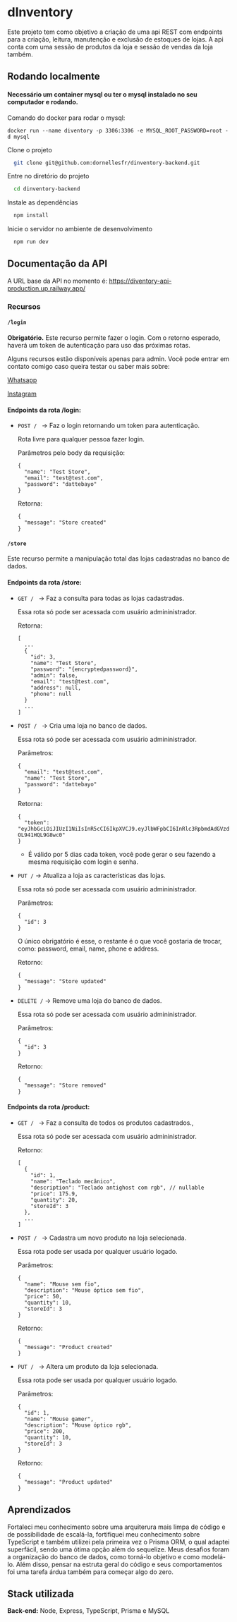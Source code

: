 
# dInventory

Este projeto tem como objetivo a criação de uma api REST com endpoints para a criação, leitura, manutenção e exclusão de estoques de lojas. A api conta com uma sessão de produtos da loja e sessão de vendas da loja também.


## Rodando localmente

#### Necessário um container mysql ou ter o mysql instalado no seu computador e rodando.

Comando do docker para rodar o mysql:

`
docker run --name diventory -p 3306:3306 -e MYSQL_ROOT_PASSWORD=root -d mysql
`

Clone o projeto

```bash
  git clone git@github.com:dornellesfr/dinventory-backend.git
```

Entre no diretório do projeto

```bash
  cd dinventory-backend
```

Instale as dependências

```bash
  npm install
```

Inicie o servidor no ambiente de desenvolvimento

```bash
  npm run dev
```


## Documentação da API

A URL base da API no momento é: https://diventory-api-production.up.railway.app/

### Recursos

#### `/login`
**Obrigatório.** Este recurso permite fazer o login. Com o retorno esperado, haverá um token de autenticação para uso das próximas rotas.

Alguns recursos estão disponíveis apenas para admin. Você pode entrar em contato comigo caso queira testar ou saber mais sobre:

[Whatsapp](https://api.whatsapp.com/send?phone=5551997463822)

[Instagram](https://www.instagram.com/dornellesfr/)

#### Endpoints da rota /login:
* `POST / ` -> Faz o login retornando um token para autenticação.
    
  Rota livre para qualquer pessoa fazer login.

    Parâmetros pelo body da requisição:
      
      {
        "name": "Test Store",
        "email": "test@test.com",
        "password": "dattebayo"
      }

    Retorna:
      
      {
        "message": "Store created"
      }


#### `/store`

Este recurso permite a manipulação total das lojas cadastradas no banco de dados.

#### Endpoints da rota /store:
* `GET / ` -> Faz a consulta para todas as lojas cadastradas.

  Essa rota só pode ser acessada com usuário admininistrador.

    Retorna:

      [
        ...
        {
          "id": 3,
          "name": "Test Store",
          "password": "{encryptedpassword}",
          "admin": false,
          "email": "test@test.com",
          "address": null,
          "phone": null
        }
        ...
      ]
          
* `POST / ` -> Cria uma loja no banco de dados.

  Essa rota só pode ser acessada com usuário admininistrador.

    Parâmetros:

      {
        "email": "test@test.com",
        "name": "Test Store",
        "password": "dattebayo"
      }

    Retorna: 

      {
        "token": "eyJhbGciOiJIUzI1NiIsInR5cCI6IkpXVCJ9.eyJlbWFpbCI6InRlc3RpbmdAdGVzdC5jb20iLCJwYXNzd29yZCI6IiQyYiQxMCRlN1ZYZWJUQlV5Q1NkLkRVd1ZuMXh1bWNBMDF1YkltcGhJQVN0bVltL3NtU1M1eXk3YVAuMiIsIm5hbWUiOiJUZXN0IFN0b3JlIiwiYWRtaW4iOmZhbHNlLCJpYXQiOjE2ODM0MDc4MDgsImV4cCI6MTY4Mzc1MzQwOH0.NERhRtOesimQuUVi41kHmSUpe3i6-OL941HQL9G8wc0"
      }
    
    * É válido por 5 dias cada token, você pode gerar o seu fazendo a mesma requisição com login e senha.

* `PUT /` -> Atualiza a loja as características das lojas.

  Essa rota só pode ser acessada com usuário admininistrador.

    Parâmetros: 

      {
        "id": 3
      }

  O único obrigatório é esse, o restante é o que você gostaria de trocar, como: password, email, name, phone e address.

    Retorno:

      {
        "message": "Store updated"
      }

* `DELETE /` -> Remove uma loja do banco de dados.

  Essa rota só pode ser acessada com usuário admininistrador.

    Parâmetros: 

      {
        "id": 3
      }
      
    Retorno:

      {
        "message": "Store removed"
      }

#### Endpoints da rota /product:
* `GET / ` -> Faz a consulta de todos os produtos cadastrados.,

  Essa rota só pode ser acessada com usuário admininistrador.

    Retorno:

      [
        {
          "id": 1,
          "name": "Teclado mecânico",
          "description": "Teclado antighost com rgb", // nullable
          "price": 175.9,
          "quantity": 20,
          "storeId": 3
        },
        ...
      ]

* `POST / ` -> Cadastra um novo produto na loja selecionada.

  Essa rota pode ser usada por qualquer usuário logado.

    Parâmetros:

      {
        "name": "Mouse sem fio",
        "description": "Mouse óptico sem fio",
        "price": 50,
        "quantity": 10,
        "storeId": 3
      }

    Retorno:

      {
        "message": "Product created"
      }

* `PUT / ` -> Altera um produto da loja selecionada.

  Essa rota pode ser usada por qualquer usuário logado.

    Parâmetros:

      {
        "id": 1,
        "name": "Mouse gamer",
        "description": "Mouse óptico rgb",
        "price": 200,
        "quantity": 10,
        "storeId": 3
      }

    Retorno:

      {
        "message": "Product updated"
      }

## Aprendizados

Fortaleci meu conhecimento sobre uma arquiterura mais limpa de código e de possibilidade de escalá-la, fortifiquei meu conhecimento sobre TypeScript e também utilizei pela primeira vez o Prisma ORM, o qual adaptei superfácil, sendo uma ótima opção além do sequelize. Meus desafios foram a organização do banco de dados, como torná-lo objetivo e como modelá-lo. Além disso, pensar na estruta geral do código e seus comportamentos foi uma tarefa árdua também para começar algo do zero.


## Stack utilizada

**Back-end:** Node, Express, TypeScript, Prisma e MySQL

